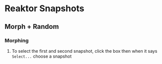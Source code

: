 # Reaktor Snapshots

## Morph + Random

### Morphing

1. To select the first and second snapshot, click the box then when it says `Select...` choose a snapshot
